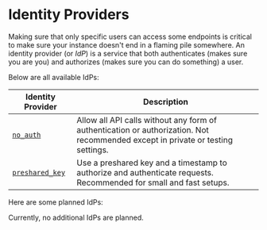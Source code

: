 # Identity Providers

Making sure that only specific users can access some endpoints is critical to
make sure your instance doesn't end in a flaming pile somewhere. An identity
provider (or *IdP*) is a service that both authenticates (makes sure you are you)
and authorizes (makes sure you can do something) a user.

Below are all available IdPs:

| Identity Provider | Description
| ----------------- | --- 
| [`no_auth`](auth/no-auth.md) | Allow all API calls without any form of authentication or authorization. Not recommended except in private or testing settings.
| [`preshared_key`](auth/preshared_key.md) | Use a preshared key and a timestamp to authorize and authenticate requests. Recommended for small and fast setups.

Here are some planned IdPs:

Currently, no additional IdPs are planned.
<!--
| Identity Provider | Description
| ----------------- | ---
|                   |
-->